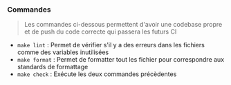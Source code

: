 ### Commandes

> Les commandes ci-dessous permettent d'avoir une codebase propre et de push du code correcte qui passera les futurs CI

-   `make lint` : Permet de vérifier s'il y a des erreurs dans les fichiers comme des variables inutilisées
-   `make format` : Permet de formatter tout les fichier pour correspondre aux standards de formattage
-   `make check` : Exécute les deux commandes précèdentes
